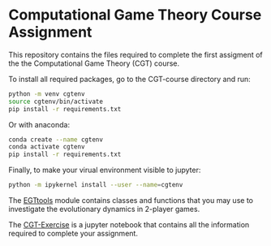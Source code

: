 # Computational Game Theory Course Assignment

This repository contains the files required to complete the first assigment of the the Computational Game Theory (CGT) course.

To install all required packages, go to the CGT-course directory and run:

```bash
python -m venv cgtenv
source cgtenv/bin/activate
pip install -r requirements.txt
```

Or with anaconda:

```bash
conda create --name cgtenv
conda activate cgtenv
pip install -r requirements.txt
```

Finally, to make your virual environment visible to jupyter:

```bash
python -m ipykernel install --user --name=cgtenv
```

The [EGTtools](https://github.com/Socrats/EGTTools) module contains classes and functions that you may use to investigate the evolutionary dynamics in 2-player games.

The [CGT-Exercise](CGT-Exercise.ipynb) is a jupyter notebook that contains all the information required to complete your assignment.
